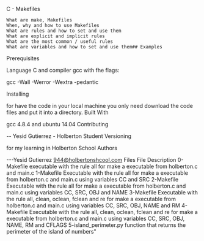 C - Makefiles

    What are make, Makefiles
    When, why and how to use Makefiles
    What are rules and how to set and use them
    What are explicit and implicit rules
    What are the most common / useful rules
    What are variables and how to set and use them## Examples

Prerequisites

Language C and compiler gcc with fhe flags:

gcc -Wall -Werror -Wextra -pedantic                                             

Installing

for have the code in your local machine you only need download the code files and put it into a directory.
Built With

gcc 4.8.4 and ubuntu 14.04
Contributing

-- Yesid Gutierrez - Holberton Student
Versioning

for my learning in Holberton School
Authors

---Yesid Gutierrez 944@holbertonshcool.com
Files
File 	Description
0-Makefile 	executable with the rule all for make a executable from holberton.c and main.c
1-Makefile 	Executable with the rule all for make a executable from holberton.c and main.c using variables CC and SRC
2-Makefile 	Executable with the rule all for make a executable from holberton.c and main.c using variables CC, SRC, OBJ and NAME
3-Makefile 	Executable with the rule all, clean, oclean, fclean and re for make a executable from holberton.c and main.c using variables CC, SRC, OBJ, NAME and RM
4-Makefile 	Executable with the rule all, clean, oclean, fclean and re for make a executable from holberton.c and main.c using variables CC, SRC, OBJ, NAME, RM and CFLAGS
5-island_perimeter.py 	function that returns the perimeter of the island of numbers"
